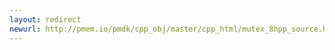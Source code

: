 ```yaml
---
layout: redirect
newurl: http://pmem.io/pmdk/cpp_obj/master/cpp_html/mutex_8hpp_source.html
---
```

